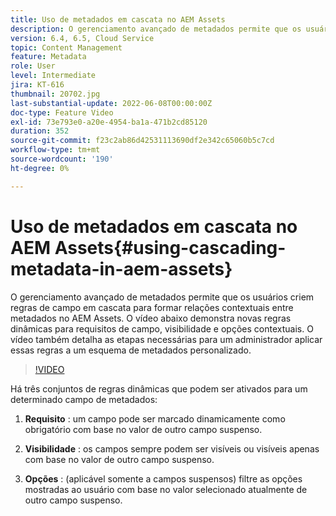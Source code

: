 ```yaml
---
title: Uso de metadados em cascata no AEM Assets
description: O gerenciamento avançado de metadados permite que os usuários criem regras de campo em cascata para formar relações contextuais entre metadados no AEM Assets. O vídeo abaixo demonstra novas regras dinâmicas para requisitos de campo, visibilidade e opções contextuais. O vídeo também detalha as etapas necessárias para um administrador aplicar essas regras a um esquema de metadados personalizado.
version: 6.4, 6.5, Cloud Service
topic: Content Management
feature: Metadata
role: User
level: Intermediate
jira: KT-616
thumbnail: 20702.jpg
last-substantial-update: 2022-06-08T00:00:00Z
doc-type: Feature Video
exl-id: 73e793e0-a20e-4954-ba1a-471b2cd85120
duration: 352
source-git-commit: f23c2ab86d42531113690df2e342c65060b5c7cd
workflow-type: tm+mt
source-wordcount: '190'
ht-degree: 0%

---
```


# Uso de metadados em cascata no AEM Assets{#using-cascading-metadata-in-aem-assets}

O gerenciamento avançado de metadados permite que os usuários criem regras de campo em cascata para formar relações contextuais entre metadados no AEM Assets. O vídeo abaixo demonstra novas regras dinâmicas para requisitos de campo, visibilidade e opções contextuais. O vídeo também detalha as etapas necessárias para um administrador aplicar essas regras a um esquema de metadados personalizado.

>[!VIDEO](https://video.tv.adobe.com/v/20702?quality=12&learn=on)

Há três conjuntos de regras dinâmicas que podem ser ativados para um determinado campo de metadados:

1. **Requisito** : um campo pode ser marcado dinamicamente como obrigatório com base no valor de outro campo suspenso.

2. **Visibilidade** : os campos sempre podem ser visíveis ou visíveis apenas com base no valor de outro campo suspenso.

3. **Opções** : (aplicável somente a campos suspensos) filtre as opções mostradas ao usuário com base no valor selecionado atualmente de outro campo suspenso.
